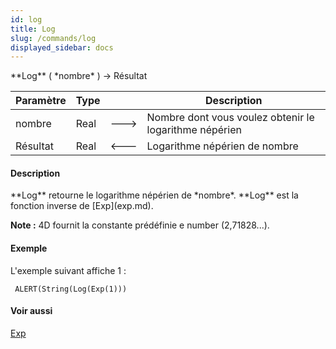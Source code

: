 ```yaml
---
id: log
title: Log
slug: /commands/log
displayed_sidebar: docs
---
```


<!--REF #_command_.Log.Syntax-->**Log** ( *nombre* ) -> Résultat<!-- END REF-->
<!--REF #_command_.Log.Params-->
| Paramètre | Type |  | Description |
| --- | --- | --- | --- |
| nombre | Real | &#x1F852; | Nombre dont vous voulez obtenir le logarithme népérien |
| Résultat | Real | &#x1F850; | Logarithme népérien de nombre |

<!-- END REF-->

#### Description 

<!--REF #_command_.Log.Summary-->**Log** retourne le logarithme népérien de *nombre*.<!-- END REF--> **Log** est la fonction inverse de [Exp](exp.md). 

**Note :** 4D fournit la constante prédéfinie e number (2,71828...).

#### Exemple 

L'exemple suivant affiche 1 :

```4d
 ALERT(String(Log(Exp(1)))
```

#### Voir aussi 

[Exp](exp.md)  